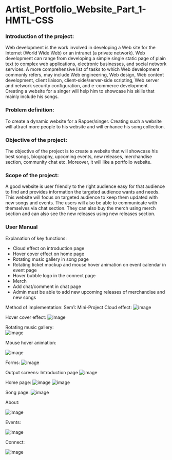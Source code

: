# Artist_Portfolio_Website_Part_1-HMTL-CSS



<h3>Introduction of the project: </h3>
Web development is the work involved in developing a Web site for the Internet (World Wide Web) or an intranet (a private network). Web development can range from developing a simple single static page of plain text to complex web applications, electronic businesses, and social network services. A more comprehensive list of tasks to which Web development commonly refers, may include Web engineering, Web design, Web content development, client liaison, client-side/server-side scripting, Web server and network security configuration, and e-commerce development. Creating a website for a singer will help him to showcase his skills that mainly include his songs.

<h3>Problem definition:</h3>
To create a dynamic website for a Rapper/singer. Creating such a website will attract more people to his website and will enhance his song collection.

<h3>Objective of the project:</h3>
The objective of the project is to create a website that will showcase his best songs, biography, upcoming events, new releases, merchandise section, community chat etc. Moreover, it will like a portfolio website.

<h3>Scope of the project:</h3>
A good website is user friendly to the right audience easy for that audience to find and provides information the targeted audience wants and needs. This website will focus on targeted audience to keep them updated with new songs and events. The users will also be able to communicate with themselves via chat section. They can also buy the merch using merch section and can also see the new releases using new releases section.


<h3>User Manual</h3>

Explanation of key functions:
*	Cloud effect on introduction page
*	Hover cover effect on home page
*	Rotating music gallery in song page
*	Rotating ticket mockup and mouse hover animation on event calendar in event page
*	 Hover bubble logo in the connect page
*	Merch
*	Add chat/comment in chat page
*	Admin must be able to add new upcoming releases of merchandise and new songs 

Method of implementation:
Sem1: Mini-Project
Cloud effect: 
![image](https://user-images.githubusercontent.com/50983824/204728304-f1c49dc0-b074-4174-a8c5-6eb6e82d0357.png)


Hover cover effect:
 ![image](https://user-images.githubusercontent.com/50983824/204728352-25e16244-2cd5-4718-b7d9-29748cbb08d6.png)

Rotating music gallery:  
![image](https://user-images.githubusercontent.com/50983824/204728361-527f68fc-c8d0-4ed8-8ebf-f38581555239.png)



Mouse hover animation:
 
![image](https://user-images.githubusercontent.com/50983824/204733134-0789a6e0-a9cc-4c55-b664-150c24f7db47.png)

Forms:
![image](https://user-images.githubusercontent.com/50983824/204733141-881b6c1a-2aa1-4a36-a04a-52fae8eb3234.png)



Output screens:
Introduction page
![image](https://user-images.githubusercontent.com/50983824/204733175-f866ba7e-8e25-4f06-9c77-e5837ab9697e.png)


Home page:
![image](https://user-images.githubusercontent.com/50983824/204733200-8f17c8d1-5944-445a-944b-f972a60450ac.png)
![image](https://user-images.githubusercontent.com/50983824/204733207-47fc6e0c-5bf2-4f66-a987-e8d408852a2c.png)


Song page:
![image](https://user-images.githubusercontent.com/50983824/204733226-914b8e8b-a955-47ed-99d2-c48d43d9a392.png)


About:

![image](https://user-images.githubusercontent.com/50983824/204733273-e54a09f9-5213-443e-b152-5ab1b195cb70.png)


Events:

![image](https://user-images.githubusercontent.com/50983824/204733427-965f34ed-3873-4e5d-9603-5db4907b062d.png)


Connect:

![image](https://user-images.githubusercontent.com/50983824/204733446-bad1e155-e9ec-4bbe-9c25-ba9a073e53dd.png)

